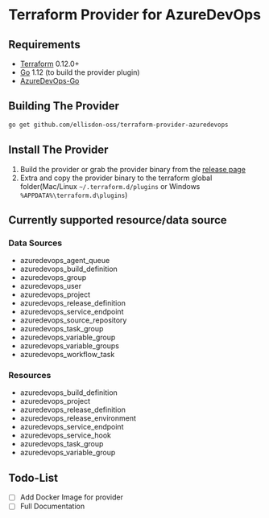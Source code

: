 # Terraform Provider for AzureDevOps

## Requirements

-    [Terraform](https://www.terraform.io/downloads.html) 0.12.0+
-    [Go](https://golang.org/doc/install) 1.12 (to build the provider plugin)
-    [AzureDevOps-Go](https://github.com/ellisdon-oss/azuredevops-go) 

## Building The Provider

```sh
go get github.com/ellisdon-oss/terraform-provider-azuredevops
```

## Install The Provider

1. Build the provider or grab the provider binary from the [release page](https://github.com/EllisDon-Aegean/terraform-provider-azuredevops/releases)
2. Extra and copy the provider binary to the terraform global folder(Mac/Linux `~/.terraform.d/plugins` or Windows `%APPDATA%\terraform.d\plugins`)

## Currently supported resource/data source


### Data Sources

- azuredevops_agent_queue
- azuredevops_build_definition
- azuredevops_group
- azuredevops_user
- azuredevops_project
- azuredevops_release_definition
- azuredevops_service_endpoint
- azuredevops_source_repository
- azuredevops_task_group
- azuredevops_variable_group
- azuredevops_variable_groups
- azuredevops_workflow_task

### Resources

- azuredevops_build_definition
- azuredevops_project
- azuredevops_release_definition
- azuredevops_release_environment
- azuredevops_service_endpoint
- azuredevops_service_hook
- azuredevops_task_group
- azuredevops_variable_group

## Todo-List

- [ ] Add Docker Image for provider
- [ ] Full Documentation
